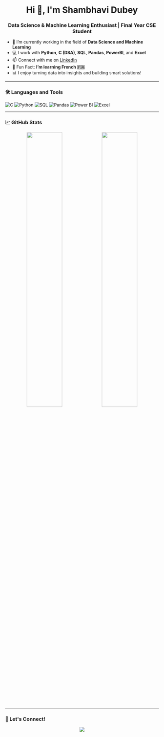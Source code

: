 <h1 align="center">Hi 👋, I'm Shambhavi Dubey</h1>
<h3 align="center">Data Science & Machine Learning Enthusiast | Final Year CSE Student</h3>

- 🔭 I’m currently working in the field of **Data Science and Machine Learning**
- 💻 I work with **Python**, **C (DSA)**, **SQL**, **Pandas**, **PowerBI**, and **Excel**
- 📫 Connect with me on [LinkedIn](https://www.linkedin.com/in/shambhavi-shaiv)
- 🌱 Fun Fact: **I’m learning French 🇫🇷**  
- 📊 I enjoy turning data into insights and building smart solutions!

---

### 🛠️ Languages and Tools

![C](https://img.shields.io/badge/C-00599C?style=flat&logo=c&logoColor=white)
![Python](https://img.shields.io/badge/Python-3776AB?style=flat&logo=python&logoColor=white)
![SQL](https://img.shields.io/badge/SQL-025E8C?style=flat&logo=postgresql&logoColor=white)
![Pandas](https://img.shields.io/badge/Pandas-150458?style=flat&logo=pandas&logoColor=white)
![Power BI](https://img.shields.io/badge/PowerBI-F2C811?style=flat&logo=powerbi&logoColor=black)
![Excel](https://img.shields.io/badge/Excel-217346?style=flat&logo=microsoft-excel&logoColor=white)

---

### 📈 GitHub Stats

<p align="center">
  <img src="https://github-readme-stats.vercel.app/api?username=shambhavi-dubey&show_icons=true&theme=radical" width="48%" />
  <img src="https://github-readme-streak-stats.herokuapp.com/?user=shambhavi-dubey&theme=radical" width="48%" />
</p>

---

### 🔗 Let's Connect!

<p align="center">
  <a href="https://www.linkedin.com/in/shambhavi-shaiv" target="_blank">
    <img src="https://img.shields.io/badge/LinkedIn-blue?style=for-the-badge&logo=linkedin&logoColor=white" />
  </a>
</p>

